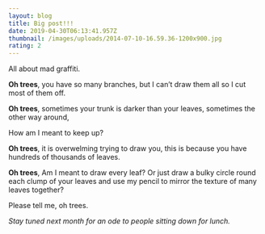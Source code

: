 ```yaml
---
layout: blog
title: Big post!!!
date: 2019-04-30T06:13:41.957Z
thumbnail: /images/uploads/2014-07-10-16.59.36-1200x900.jpg
rating: 2
---
```

All about mad graffiti. 

**Oh trees**, you have so many branches, but I can’t draw them all so I cut most of them off.

**Oh trees**, sometimes your trunk is darker than your leaves, sometimes the other way around,

How am I meant to keep up?

**Oh trees**, it is overwelming trying to draw you, this is because you have hundreds of thousands of leaves.

**Oh trees**, Am I meant to draw every leaf? Or just draw a bulky circle round each clump of your leaves and use my pencil to mirror the texture of many leaves together?

Please tell me, oh trees.



_Stay tuned next month for an ode to people sitting down for lunch._
